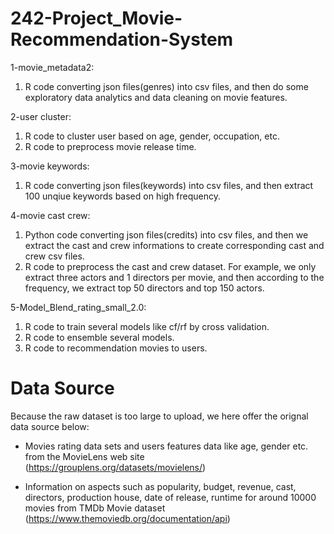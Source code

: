 # 242-Project_Movie-Recommendation-System

1-movie_metadata2:
  1. R code converting json files(genres) into csv files, and then do some exploratory data analytics and data cleaning on movie features.
  
2-user cluster:
  1. R code to cluster user based on age, gender, occupation, etc.
  2. R code to preprocess movie release time.

3-movie keywords:
  1. R code converting json files(keywords) into csv files, and then extract 100 unqiue keywords based on high frequency.

4-movie cast crew:
  1. Python code converting json files(credits) into csv files, and then we extract the cast and crew informations to create corresponding cast and crew csv files.
  2. R code to preprocess the cast and crew dataset. For example, we only extract three actors and 1 directors per movie, and then according to the frequency, we extract top 50 directors and top 150 actors.

5-Model_Blend_rating_small_2.0:
  1. R code to train several models like cf/rf by cross validation.
  2. R code to ensemble several models.
  3. R code to recommendation movies to users.
  
  
# Data Source
Because the raw dataset is too large to upload, we here offer the orignal data source below:

- Movies rating data sets and users features data like age, gender etc. from the MovieLens web site
(https://grouplens.org/datasets/movielens/)

- Information on aspects such as popularity, budget, revenue, cast, directors, production house, date of release, runtime for around 10000 movies from TMDb Movie dataset
(https://www.themoviedb.org/documentation/api)
